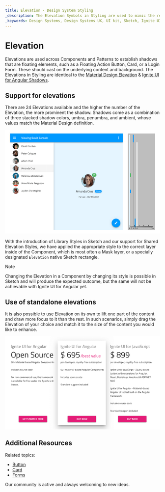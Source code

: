 ```yaml
---
title: Elevation - Design System Styling
_description: The Elevation Symbols in Styling are used to mimic the relative position between surfaces stacked on top of one another.
_keywords: Design Systems, Design Systems UX, UI kit, Sketch, Ignite UI for Angular, Sketch to Angular, Sketch to Angular, Angular, Angular Design System, Export code from Sketch, Design Kits for Angular, Sketch HTML, Sketch to HTML, Sketch UI kits
---
```


# Elevation

Elevations are used across Components and Patterns to establish shadows that are floating elements, such as a Floating Action Button, Card, or a Login Form. These should cast on the underlying content and background. The Elevations in Styling are identical to the [Material Design Elevation](https://material.io/design/environment/elevation.html#) & [Ignite UI for Angular Shadows](https://www.infragistics.com/products/ignite-ui-angular/angular/components/shadows.html).

## Support for elevations

There are 24 Elevations available and the higher the number of the Elevation, the more prominent the shadow. Shadows come as a combination of three stacked shadow colors, umbra, penumbra, and ambient, whose values match the Material Design definition.

<img class="responsive-img" src="../images/elevation_people.png" srcset="../images/elevation_people@2x.png 2x" />

With the introduction of Library Styles in Sketch and our support for Shared Elevation Styles, we have applied the appropriate style to the correct layer inside of the Component, which is most often a Mask layer, or a specially designated `Elevation` native Sketch rectangle.

> [!Note]
> Changing the Elevation in a Component by changing its style is possible in Sketch and will produce the expected outcome, but the same will not be achievable with Ignite UI for Angular yet.

## Use of standalone elevations

It is also possible to use Elevation on its own to lift one part of the content and draw more focus to it than the rest. In such scenarios, simply drag the Elevation of your choice and match it to the size of the content you would like to enhance.

<img class="responsive-img" src="../images/elevation_standalone.png" srcset="../images/elevation_standalone@2x.png 2x" />

## Additional Resources

Related topics:

- [Button](../components/button.md)
- [Card](../components/cards.md)
- [Forms](../patterns/form.md)
  <div class="divider--half"></div>

Our community is active and always welcoming to new ideas.


